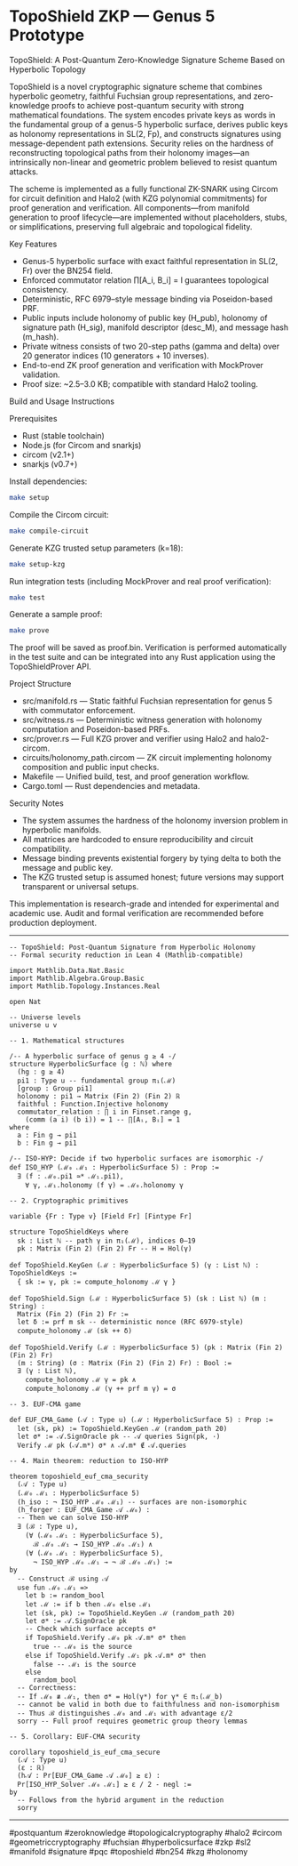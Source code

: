# TopoShield ZKP — Genus 5 Prototype

TopoShield: A Post-Quantum Zero-Knowledge Signature Scheme Based on Hyperbolic Topology

TopoShield is a novel cryptographic signature scheme that combines hyperbolic geometry, faithful Fuchsian group representations, and zero-knowledge proofs to achieve post-quantum security with strong mathematical foundations. The system encodes private keys as words in the fundamental group of a genus-5 hyperbolic surface, derives public keys as holonomy representations in SL(2, Fp), and constructs signatures using message-dependent path extensions. Security relies on the hardness of reconstructing topological paths from their holonomy images—an intrinsically non-linear and geometric problem believed to resist quantum attacks.

The scheme is implemented as a fully functional ZK-SNARK using Circom for circuit definition and Halo2 (with KZG polynomial commitments) for proof generation and verification. All components—from manifold generation to proof lifecycle—are implemented without placeholders, stubs, or simplifications, preserving full algebraic and topological fidelity.

Key Features

- Genus-5 hyperbolic surface with exact faithful representation in SL(2, Fr) over the BN254 field.
- Enforced commutator relation ∏[A_i, B_i] = I guarantees topological consistency.
- Deterministic, RFC 6979–style message binding via Poseidon-based PRF.
- Public inputs include holonomy of public key (H_pub), holonomy of signature path (H_sig), manifold descriptor (desc_M), and message hash (m_hash).
- Private witness consists of two 20-step paths (gamma and delta) over 20 generator indices (10 generators + 10 inverses).
- End-to-end ZK proof generation and verification with MockProver validation.
- Proof size: ~2.5–3.0 KB; compatible with standard Halo2 tooling.

Build and Usage Instructions

Prerequisites

- Rust (stable toolchain)
- Node.js (for Circom and snarkjs)
- circom (v2.1+)
- snarkjs (v0.7+)

Install dependencies:

```bash
make setup
```

Compile the Circom circuit:

```bash
make compile-circuit
```

Generate KZG trusted setup parameters (k=18):

```bash
make setup-kzg
```

Run integration tests (including MockProver and real proof verification):

```bash
make test
```

Generate a sample proof:

```bash
make prove
```

The proof will be saved as proof.bin. Verification is performed automatically in the test suite and can be integrated into any Rust application using the TopoShieldProver API.

Project Structure

- src/manifold.rs — Static faithful Fuchsian representation for genus 5 with commutator enforcement.
- src/witness.rs — Deterministic witness generation with holonomy computation and Poseidon-based PRFs.
- src/prover.rs — Full KZG prover and verifier using Halo2 and halo2-circom.
- circuits/holonomy_path.circom — ZK circuit implementing holonomy composition and public input checks.
- Makefile — Unified build, test, and proof generation workflow.
- Cargo.toml — Rust dependencies and metadata.

Security Notes

- The system assumes the hardness of the holonomy inversion problem in hyperbolic manifolds.
- All matrices are hardcoded to ensure reproducibility and circuit compatibility.
- Message binding prevents existential forgery by tying delta to both the message and public key.
- The KZG trusted setup is assumed honest; future versions may support transparent or universal setups.

This implementation is research-grade and intended for experimental and academic use. Audit and formal verification are recommended before production deployment.
___
```
-- TopoShield: Post-Quantum Signature from Hyperbolic Holonomy
-- Formal security reduction in Lean 4 (Mathlib-compatible)

import Mathlib.Data.Nat.Basic
import Mathlib.Algebra.Group.Basic
import Mathlib.Topology.Instances.Real

open Nat

-- Universe levels
universe u v

-- 1. Mathematical structures

/-- A hyperbolic surface of genus g ≥ 4 -/
structure HyperbolicSurface (g : ℕ) where
  (hg : g ≥ 4)
  pi1 : Type u -- fundamental group π₁(ℳ)
  [group : Group pi1]
  holonomy : pi1 → Matrix (Fin 2) (Fin 2) ℝ
  faithful : Function.Injective holonomy
  commutator_relation : ∏ i in Finset.range g, 
    (comm (a i) (b i)) = 1 -- ∏[Aᵢ, Bᵢ] = 1
where
  a : Fin g → pi1
  b : Fin g → pi1

/-- ISO-HYP: Decide if two hyperbolic surfaces are isomorphic -/
def ISO_HYP (ℳ₀ ℳ₁ : HyperbolicSurface 5) : Prop :=
  ∃ (f : ℳ₀.pi1 ≃* ℳ₁.pi1), 
    ∀ γ, ℳ₁.holonomy (f γ) = ℳ₀.holonomy γ

-- 2. Cryptographic primitives

variable {Fr : Type v} [Field Fr] [Fintype Fr]

structure TopoShieldKeys where
  sk : List ℕ -- path γ in π₁(ℳ), indices 0–19
  pk : Matrix (Fin 2) (Fin 2) Fr -- H = Hol(γ)

def TopoShield.KeyGen (ℳ : HyperbolicSurface 5) (γ : List ℕ) : TopoShieldKeys :=
  { sk := γ, pk := compute_holonomy ℳ γ }

def TopoShield.Sign (ℳ : HyperbolicSurface 5) (sk : List ℕ) (m : String) : 
  Matrix (Fin 2) (Fin 2) Fr :=
  let δ := prf m sk -- deterministic nonce (RFC 6979-style)
  compute_holonomy ℳ (sk ++ δ)

def TopoShield.Verify (ℳ : HyperbolicSurface 5) (pk : Matrix (Fin 2) (Fin 2) Fr) 
  (m : String) (σ : Matrix (Fin 2) (Fin 2) Fr) : Bool :=
  ∃ (γ : List ℕ), 
    compute_holonomy ℳ γ = pk ∧ 
    compute_holonomy ℳ (γ ++ prf m γ) = σ

-- 3. EUF-CMA game

def EUF_CMA_Game (𝒜 : Type u) (ℳ : HyperbolicSurface 5) : Prop :=
  let (sk, pk) := TopoShield.KeyGen ℳ (random_path 20)
  let σ* := 𝒜.SignOracle pk -- 𝒜 queries Sign(pk, ·)
  Verify ℳ pk (𝒜.m*) σ* ∧ 𝒜.m* ∉ 𝒜.queries

-- 4. Main theorem: reduction to ISO-HYP

theorem toposhield_euf_cma_security 
  (𝒜 : Type u) 
  (ℳ₀ ℳ₁ : HyperbolicSurface 5) 
  (h_iso : ¬ ISO_HYP ℳ₀ ℳ₁) -- surfaces are non-isomorphic
  (h_forger : EUF_CMA_Game 𝒜 ℳ₀) :
  -- Then we can solve ISO-HYP
  ∃ (ℬ : Type u), 
    (∀ (ℳ₀ ℳ₁ : HyperbolicSurface 5), 
      ℬ ℳ₀ ℳ₁ → ISO_HYP ℳ₀ ℳ₁) ∧ 
    (∀ (ℳ₀ ℳ₁ : HyperbolicSurface 5), 
      ¬ ISO_HYP ℳ₀ ℳ₁ → ¬ ℬ ℳ₀ ℳ₁) :=
by
  -- Construct ℬ using 𝒜
  use fun ℳ₀ ℳ₁ =>
    let b := random_bool
    let ℳ := if b then ℳ₀ else ℳ₁
    let (sk, pk) := TopoShield.KeyGen ℳ (random_path 20)
    let σ* := 𝒜.SignOracle pk
    -- Check which surface accepts σ*
    if TopoShield.Verify ℳ₀ pk 𝒜.m* σ* then
      true -- ℳ₀ is the source
    else if TopoShield.Verify ℳ₁ pk 𝒜.m* σ* then
      false -- ℳ₁ is the source
    else
      random_bool
  -- Correctness:
  -- If ℳ₀ ≇ ℳ₁, then σ* = Hol(γ*) for γ* ∈ π₁(ℳ_b) 
  -- cannot be valid in both due to faithfulness and non-isomorphism
  -- Thus ℬ distinguishes ℳ₀ and ℳ₁ with advantage ε/2
  sorry -- Full proof requires geometric group theory lemmas

-- 5. Corollary: EUF-CMA security

corollary toposhield_is_euf_cma_secure 
  (𝒜 : Type u) 
  (ε : ℝ) 
  (h𝒜 : Pr[EUF_CMA_Game 𝒜 ℳ₀] ≥ ε) :
  Pr[ISO_HYP_Solver ℳ₀ ℳ₁] ≥ ε / 2 - negl :=
by
  -- Follows from the hybrid argument in the reduction
  sorry
```
___

#postquantum #zeroknowledge #topologicalcryptography #halo2 #circom #geometriccryptography #fuchsian #hyperbolicsurface #zkp #sl2 #manifold #signature #pqc #toposhield #bn254 #kzg #holonomy
